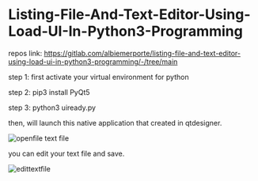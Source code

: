 # Listing-File-And-Text-Editor-Using-Load-UI-In-Python3-Programming

repos link: https://gitlab.com/albiemerporte/listing-file-and-text-editor-using-load-ui-in-python3-programming/-/tree/main

step 1:
first activate your virtual environment for python

step 2:
pip3 install PyQt5

step 3:
python3 uiready.py

then, will launch this native application that created in qtdesigner.

![openfile text file](https://github.com/albiemer/Listing-File-And-Text-Editor-Using-Load-UI-In-Python3-Programming/assets/36027987/a09aa135-8eae-41e1-b15a-4da09e634738)

you can edit your text file and save.

![edittextfile](https://github.com/albiemer/Listing-File-And-Text-Editor-Using-Load-UI-In-Python3-Programming/assets/36027987/d0a936a8-173b-424b-af9c-87e7e9b0747a)

